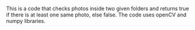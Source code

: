 This is a code that checks photos inside two given folders and returns true if there is at least one same photo, else false.
The code uses openCV and numpy libraries.
